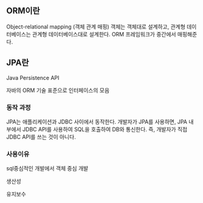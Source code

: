 ## ORM이란

Object-relational mapping (객체 관계 매핑) 객체는 객체대로 설계하고, 관계형 데이터베이스는 관계형 데이터베이스대로 설계한다. ORM 프레임워크가 중간에서 매핑해준다.

## JPA란

Java Persistence API

자바의 ORM 기술 표준으로 인터페이스의 모음

### 동작 과정

JPA는 애플리케이션과 JDBC 사이에서 동작한다. 개발자가 JPA를 사용하면, JPA 내부에서 JDBC API를 사용하여 SQL을 호출하여 DB와 통신한다. 즉, 개발자가 직접 JDBC API를 쓰는 것이 아니다.

### 사용이유

sql중심적인 개발에서 객체 중심 개발

생산성

유지보수